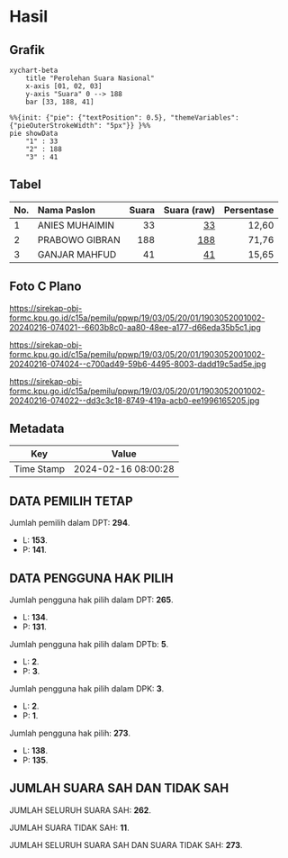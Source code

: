 # Hasil

## Grafik

```mermaid
xychart-beta
    title "Perolehan Suara Nasional"
    x-axis [01, 02, 03]
    y-axis "Suara" 0 --> 188
    bar [33, 188, 41]
```

```mermaid
%%{init: {"pie": {"textPosition": 0.5}, "themeVariables": {"pieOuterStrokeWidth": "5px"}} }%%
pie showData
    "1" : 33
    "2" : 188
    "3" : 41
```

## Tabel

| No. | Nama Paslon    | Suara | Suara (raw) | Persentase |
|:--- |:-------------- | -----:| -----------:| ----------:|
| 1   | ANIES MUHAIMIN | 33    | [33][p-1]   | 12,60      |
| 2   | PRABOWO GIBRAN | 188   | [188][p-2]  | 71,76      |
| 3   | GANJAR MAHFUD  | 41    | [41][p-3]   | 15,65      |


[p-1]: https://github.com/gigit-pemilu/pemilu-2024/blob/main/pilpres/hitung-suara/sub/19-kepulauan-bangka-belitung/sub/03-bangka-selatan/sub/05-payung/sub/2001-payung/sub/002-tps/sub/paslon-1.txt
[p-2]: https://github.com/gigit-pemilu/pemilu-2024/blob/main/pilpres/hitung-suara/sub/19-kepulauan-bangka-belitung/sub/03-bangka-selatan/sub/05-payung/sub/2001-payung/sub/002-tps/sub/paslon-2.txt
[p-3]: https://github.com/gigit-pemilu/pemilu-2024/blob/main/pilpres/hitung-suara/sub/19-kepulauan-bangka-belitung/sub/03-bangka-selatan/sub/05-payung/sub/2001-payung/sub/002-tps/sub/paslon-3.txt

## Foto C Plano

https://sirekap-obj-formc.kpu.go.id/c15a/pemilu/ppwp/19/03/05/20/01/1903052001002-20240216-074021--6603b8c0-aa80-48ee-a177-d66eda35b5c1.jpg

https://sirekap-obj-formc.kpu.go.id/c15a/pemilu/ppwp/19/03/05/20/01/1903052001002-20240216-074024--c700ad49-59b6-4495-8003-dadd19c5ad5e.jpg

https://sirekap-obj-formc.kpu.go.id/c15a/pemilu/ppwp/19/03/05/20/01/1903052001002-20240216-074022--dd3c3c18-8749-419a-acb0-ee1996165205.jpg


## Metadata

| Key        | Value               |
| ---------- | ------------------- |
| Time Stamp | 2024-02-16 08:00:28 |


## DATA PEMILIH TETAP

Jumlah pemilih dalam DPT: **294**.
 * L: **153**.
 * P: **141**.

## DATA PENGGUNA HAK PILIH

Jumlah pengguna hak pilih dalam DPT: **265**.
 * L: **134**.
 * P: **131**.

Jumlah pengguna hak pilih dalam DPTb: **5**.
 * L: **2**.
 * P: **3**.

Jumlah pengguna hak pilih dalam DPK: **3**.
 * L: **2**.
 * P: **1**.

Jumlah pengguna hak pilih: **273**.
 * L: **138**.
 * P: **135**.

## JUMLAH SUARA SAH DAN TIDAK SAH

JUMLAH SELURUH SUARA SAH: **262**.

JUMLAH SUARA TIDAK SAH: **11**.

JUMLAH SELURUH SUARA SAH DAN SUARA TIDAK SAH: **273**.


